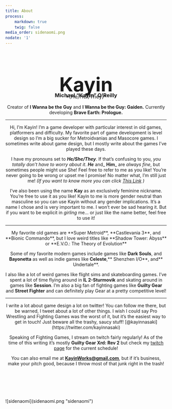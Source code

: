 ```yaml
---
title: About
process:
    markdown: true
    twig: false
media_order: sidenaomi.png
nodate: '1'
---
```


<div markdown="1" class="flex">
<div markdown="1" class="box70" style="text-align: center;">
<h1 style="margin-bottom:10px; font-size:60px;">Kayin</h1>
<h3 style="margin:-22px 0px -16px 0px;">Michael “Kayin” O’Reilly</h3>
<span markdown="1" style="font-size:16px;">*(He/Her/They)*</span>

Creator of **I Wanna be the Guy** and **I Wanna be the Guy: Gaiden.**
Currently developing **Brave Earth: Prologue.**

<hr>

Hi, I’m Kayin! I’m a game developer with particular interest in old games, platformers and difficulty. My favorite part of game development is level design so I’m a big sucker for Metroidvanias and Masocore games. I sometimes write about game design, but I mostly write about the games I’ve played these days.


I have my pronouns set to _**He/She/They**_. If that’s confusing to you, _you totally don’t have to worry about it_. _**He**_ and_ **Him**_ are _always fine_, but sometimes people might use She! Feel free to refer to me as you like! You’re never going to be wrong or upset me I promise! No matter what, I’m still just me!
_(If you want to know more you can click [This Link](more-gender-feels) )_

I’ve also been using the name **Kay** as an exclusively feminine nickname. You’re free to use it as you like! Kayin to me is more gender neutral than masculine so you can use Kayin without any gender implications. It’s a name I chose and is very important to me. I won’t ever be sad hearing it. But if you want to be explicit in _girling_ me... or just like the name better, feel free to use it!
<hr>
My favorite old games are **Super Metroid**, **Castlevania 3**, and **Bionic Commando**, but I love weird titles like **Shadow Tower: Abyss** or **E.V.O.: The Theory of Evolution**

Some of my favorite modern games include games like **Dark Souls**, and **Bayonetta** as well as indie games like **Celeste**,** Shenzhen I/O**, and** Undertale**.

I also like a lot of weird games like flight sims and skateboarding games. I’ve spent a lot of time flying around in **IL 2-Sturmovik** and skating around in games like **Session**. I’m also a big fan of fighting games like **Guilty Gear** and **Street Fighter** and can definitely play Gear at a pretty competitive level!
<hr>
I write a lot about game design a lot on twitter! You can follow me there, but be warned, I tweet about a lot of other things. I wish I could say Pro Wrestling and Fighting Games was the worst of it, but it’s the easiest way to get in touch! Just beware all the trashy, saucy stuff! [@kayinnasaki](https://twitter.com/kayinnasaki)

Speaking of Fighting Games, I stream on twitch fairly regularly! As of the time of this writing it’s mostly **Guilty Gear Xrd: Rev 2** but check my [twitch page](https://www.twitch.tv/kayinnasaki) for the current schedule!

You can also email me at **KayinWorks@gmail.com**, but if it’s business, make your pitch good, because I throw most of that junk right in the trash!
</div>
<div markdown="1" class="box30" style="margin-top:100px;">
![sidenaomi](sidenaomi.png "sidenaomi")
</div>
</div>